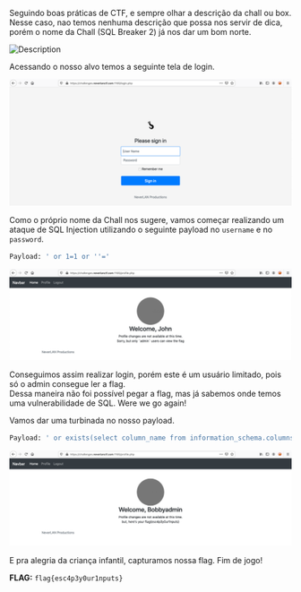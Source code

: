 Seguindo boas práticas de CTF, e sempre olhar a descrição da chall ou box. Nesse caso, nao temos nenhuma descrição que possa nos servir de dica, porém o nome da Chall (SQL Breaker 2) já nos dar um bom norte.  

![Description](images/description.png.png)

Acessando o nosso alvo temos a seguinte tela de login.  

![Login Page](images/login-page.png)

Como o próprio nome da Chall nos sugere, vamos começar realizando um ataque de SQL Injection utilizando o seguinte payload no `username` e no `password`.  
```bash
Payload: ' or 1=1 or ''='
```

![Login Without Flag](images/login_without_flag.png)

Conseguimos assim realizar login, porém este é um usuário limitado, pois só o admin consegue ler a flag.  
Dessa maneira não foi possível pegar a flag, mas já sabemos onde temos uma vulnerabilidade de SQL. Were we go again!  

Vamos dar uma turbinada no nosso payload.
```bash
Payload: ' or exists(select column_name from information_schema.columns where table_schema=database() and ascii(SUBSTR(PASSWORD,1,1))>100 limit 0,1) or ''='
```

![flag](images/flag.png)

E pra alegria da criança infantil, capturamos nossa flag. Fim de jogo!


**FLAG:** `flag{esc4p3y0ur1nputs}`
